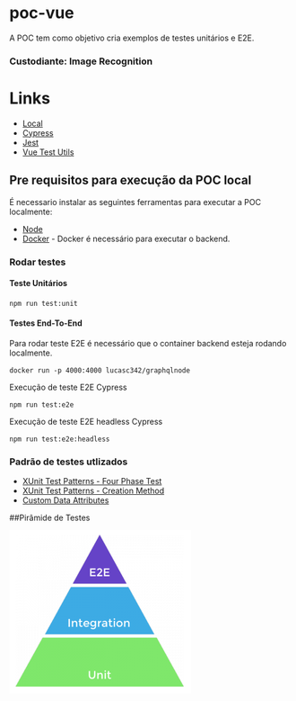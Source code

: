 # poc-vue

<p>A POC tem como objetivo cria exemplos de testes unitários e E2E.</p>

### Custodiante: Image Recognition


# Links
- [Local](http://localhost:8080)
- [Cypress](https://www.cypress.io/)
- [Jest](https://jestjs.io/)
- [Vue Test Utils](https://v1.test-utils.vuejs.org/)

## Pre requisitos para execução da POC local

É necessario instalar as seguintes ferramentas para executar a POC localmente:

* [Node](https://nodejs.org/en/download/)
* [Docker](https://docs.docker.com/get-docker/) - Docker é necessário para executar o backend.


### Rodar testes

#### Teste Unitários
```
npm run test:unit
```

#### Testes End-To-End

Para rodar teste E2E é necessário que o container backend esteja rodando localmente.
``` 
docker run -p 4000:4000 lucasc342/graphqlnode
```

Execução de teste E2E Cypress

```
npm run test:e2e
```


Execução de teste E2E headless Cypress

```
npm run test:e2e:headless
```



### Padrão de testes utlizados

* [XUnit Test Patterns - Four Phase Test](http://xunitpatterns.com/Four%20Phase%20Test.html)
* [XUnit Test Patterns - Creation Method](http://xunitpatterns.com/Creation%20Method.html)
* [Custom Data Attributes](https://developer.mozilla.org/en-US/docs/Web/HTML/Global_attributes/data-*)


##Pirâmide de Testes

![Pirâmide de Teste](public/piramide_de_teste.png)
